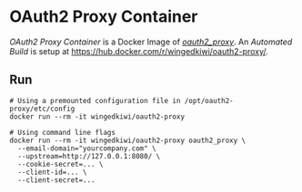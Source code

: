 # OAuth2 Proxy Container
_OAuth2 Proxy Container_ is a Docker Image of [_oauth2_proxy_](https://github.com/bitly/oauth2_proxy). An _Automated Build_ is setup at https://hub.docker.com/r/wingedkiwi/oauth2-proxy/.

## Run
    # Using a premounted configuration file in /opt/oauth2-proxy/etc/config
    docker run --rm -it wingedkiwi/oauth2-proxy

    # Using command line flags
    docker run --rm -it wingedkiwi/oauth2-proxy oauth2_proxy \
      --email-domain="yourcompany.com" \
      --upstream=http://127.0.0.1:8080/ \
      --cookie-secret=... \
      --client-id=... \
      --client-secret=...


